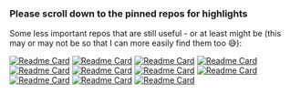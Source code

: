 ### Please scroll down to the pinned repos for highlights

Some less important repos that are still useful - or at least might be (this may or may not be so that I can more easily find them too 😅):

[![Readme Card](https://github-readme-stats.vercel.app/api/pin/?username=s-h-a-d-o-w&repo=node-native-dialog)](https://github.com/s-h-a-d-o-w/node-native-dialog)
[![Readme Card](https://github-readme-stats.vercel.app/api/pin/?username=s-h-a-d-o-w&repo=NotepadPlusPlus-Remixed-Theme)](https://github.com/s-h-a-d-o-w/NotepadPlusPlus-Remixed-Theme)
[![Readme Card](https://github-readme-stats.vercel.app/api/pin/?username=s-h-a-d-o-w&repo=regtobin)](https://github.com/s-h-a-d-o-w/regtobin)
[![Readme Card](https://github-readme-stats.vercel.app/api/pin/?username=s-h-a-d-o-w&repo=simple-async-memo)](https://github.com/s-h-a-d-o-w/simple-async-memo)
[![Readme Card](https://github-readme-stats.vercel.app/api/pin/?username=s-h-a-d-o-w&repo=wasm-webp)](https://github.com/s-h-a-d-o-w/wasm-webp)
[![Readme Card](https://github-readme-stats.vercel.app/api/pin/?username=s-h-a-d-o-w&repo=napi-async-example)](https://github.com/s-h-a-d-o-w/napi-async-example)
[![Readme Card](https://github-readme-stats.vercel.app/api/pin/?username=s-h-a-d-o-w&repo=cf-geo-steering-helper)](https://github.com/s-h-a-d-o-w/cf-geo-steering-helper)
[![Readme Card](https://github-readme-stats.vercel.app/api/pin/?username=s-h-a-d-o-w&repo=talon-eyetracking)](https://github.com/s-h-a-d-o-w/talon-eyetracking)
[![Readme Card](https://github-readme-stats.vercel.app/api/pin/?username=s-h-a-d-o-w&repo=react-spring-comparison)](https://github.com/s-h-a-d-o-w/react-spring-comparison)
[![Readme Card](https://github-readme-stats.vercel.app/api/pin/?username=s-h-a-d-o-w&repo=shadertoy-webcam-recorder)](https://github.com/s-h-a-d-o-w/shadertoy-webcam-recorder)
[![Readme Card](https://github-readme-stats.vercel.app/api/pin/?username=s-h-a-d-o-w&repo=github-userscripts)](https://github.com/s-h-a-d-o-w/github-userscripts)

<!--
**s-h-a-d-o-w/s-h-a-d-o-w** is a ✨ _special_ ✨ repository because its `README.md` (this file) appears on your GitHub profile.

Here are some ideas to get you started:

- 🔭 I’m currently working on ...
- 🌱 I’m currently learning ...
- 👯 I’m looking to collaborate on ...
- 🤔 I’m looking for help with ...
- 💬 Ask me about ...
- 📫 How to reach me: ...
- 😄 Pronouns: ...
- ⚡ Fun fact: ...
-->
